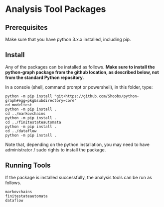 # Analysis Tool Packages

## Prerequisites

Make sure that you have python 3.x.x installed, including pip.

## Install

Any of the packages can be installed as follows.
**Make sure to install the python-graph package from the github location, as described below, not from the standard Python repository.**

In a console (shell, command prompt or powershell), in this folder, type:

``` shell
python -m pip install "git+https://github.com/Shoobx/python-graph#egg=pkg&subdirectory=core"
cd modeltest
python -m pip install .
cd ../markovchains
python -m pip install .
cd ../finitestateautomata
python -m pip install .
cd ../dataflow
python -m pip install .
```

Note that, depending on the python installation, you may need to have administrator / sudo rights to install the package.

## Running Tools

If the package is installed successfully, the analysis tools can be run as follows.

``` shell
markovchains
finitestateautomata
dataflow
```
